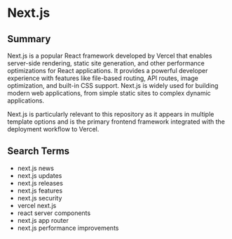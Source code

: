 # Next.js

## Summary

Next.js is a popular React framework developed by Vercel that enables server-side rendering, static site generation, and other performance optimizations for React applications. It provides a powerful developer experience with features like file-based routing, API routes, image optimization, and built-in CSS support. Next.js is widely used for building modern web applications, from simple static sites to complex dynamic applications.

Next.js is particularly relevant to this repository as it appears in multiple template options and is the primary frontend framework integrated with the deployment workflow to Vercel.

## Search Terms

- next.js news
- next.js updates
- next.js releases
- next.js features
- next.js security
- vercel next.js
- react server components
- next.js app router
- next.js performance improvements